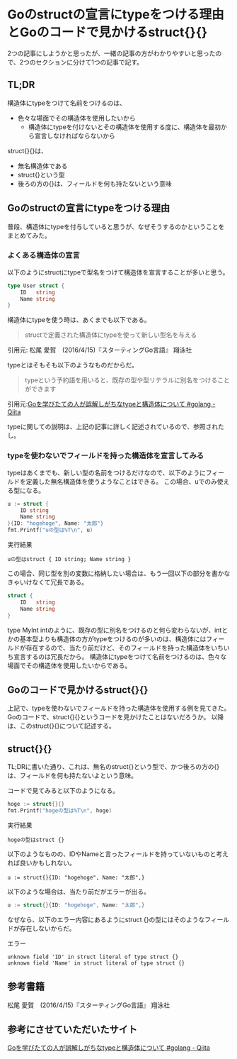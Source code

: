 # Goのstructの宣言にtypeをつける理由とGoのコードで見かけるstruct{}{}
2つの記事にしようかと思ったが、一緒の記事の方がわかりやすいと思ったので、2つのセクションに分けて1つの記事で記す。

## TL;DR
構造体にtypeをつけて名前をつけるのは、
* 色々な場面でその構造体を使用したいから
	* 構造体にtypeを付けないとその構造体を使用する度に、構造体を最初から宣言しなければならないから

struct{}{}は、
* 無名構造体である
* struct{}という型
* 後ろの方の{}は、フィールドを何も持たないという意味

## Goのstructの宣言にtypeをつける理由
普段、構造体にtypeを付与していると思うが、なぜそうするのかということをまとめてみた。

### よくある構造体の宣言
以下のようにstructにtypeで型名をつけて構造体を宣言することが多いと思う。

```go
type User struct {
	ID   string
	Name string
}
```

構造体にtypeを使う時は、あくまでも以下である。
> structで定義された構造体にtypeを使って新しい型名を与える

引用元: 松尾 愛賀　(2016/4/15)『スターティングGo言語』 翔泳社

typeとはそもそも以下のようなものだからだ。
> typeという予約語を用いると、既存の型や型リテラルに別名をつけることができます

引用元:[Goを学びたての人が誤解しがちなtypeと構造体について #golang - Qiita](https://qiita.com/tenntenn/items/45c568d43e950292bc31)

typeに関しての説明は、上記の記事に詳しく記述されているので、参照されたし。

### typeを使わないでフィールドを持った構造体を宣言してみる
typeはあくまでも、新しい型の名前をつけるだけなので、以下のようにフィールドを定義した無名構造体を使うようなことはできる。
この場合、uでのみ使える型になる。

```go
u := struct {
	ID string
	Name string
}{ID: "hogehoge", Name: "太郎"}
fmt.Printf("uの型は%T\n", u)
```

実行結果

```
uの型はstruct { ID string; Name string }
```

この場合、同じ型を別の変数に格納したい場合は、もう一回以下の部分を書かなきゃいけなくて冗長である。

```go
struct {
	ID   string
	Name string
}
```

type MyInt intのように、既存の型に別名をつけるのと何ら変わらないが、intとかの基本型よりも構造体の方がtypeをつけるのが多いのは、構造体にはフィールドが存在するので、当たり前だけど、そのフィールドを持った構造体をいちいち宣言するのは冗長だから。
構造体にtypeをつけて名前をつけるのは、色々な場面でその構造体を使用したいからである。

## Goのコードで見かけるstruct{}{}
上記で、typeを使わないでフィールドを持った構造体を使用する例を見てきた。
Goのコードで、struct{}{}というコードを見かけたことはないだろうか。
以降は、このstruct{}{}について記述する。

## struct{}{}
TL;DRに書いた通り、これは、無名のstruct{}という型で、かつ後ろの方の{}は、フィールドを何も持たないよという意味。

コードで見てみると以下のようになる。

```go
hoge := struct{}{}
fmt.Printf("hogeの型は%T\n", hoge)
```

実行結果

```
hogeの型はstruct {}
```

以下のようなものの、IDやNameと言ったフィールドを持っていないものと考えれば良いかもしれない。

```
u := struct{}{ID: "hogehoge", Name: "太郎",}
```

以下のような場合は、当たり前だがエラーが出る。

```go
u := struct{}{ID: "hogehoge", Name: "太郎",}
```

なぜなら、以下のエラー内容にあるようにstruct {}の型にはそのようなフィールドが存在しないからだ。

エラー

```
unknown field 'ID' in struct literal of type struct {}
unknown field 'Name' in struct literal of type struct {}
```

## 参考書籍
松尾 愛賀　(2016/4/15)『スターティングGo言語』 翔泳社

## 参考にさせていただいたサイト
[Goを学びたての人が誤解しがちなtypeと構造体について #golang - Qiita](https://qiita.com/tenntenn/items/45c568d43e950292bc31)
